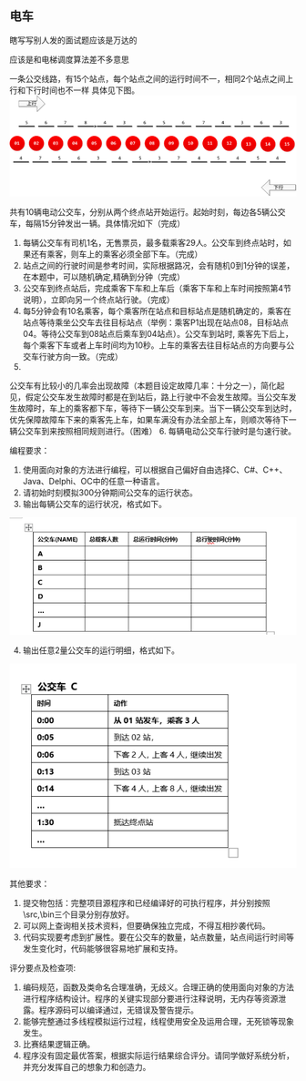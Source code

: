 ## 电车

瞎写写别人发的面试题应该是万达的

应该是和电梯调度算法差不多意思

一条公交线路，有15个站点，每个站点之间的运行时间不一，相同2个站点之间上行和下行时间也不一样 具体见下图。
![img_1.png](img_1.png)

共有10辆电动公交车，分别从两个终点站开始运行。起始时刻，每边各5辆公交车，每隔15分钟发出一辆。具体情况如下（完成）

1. 每辆公交车有司机1名，无售票员，最多载乘客29人。公交车到终点站时，如果还有乘客，则车上的乘客必须全部下车。（完成）
2. 站点之间的行驶时间是参考时间，实际根据路况，会有随机0到1分钟的误差，在本题中，可以随机确定,精确到分钟（完成）
3. 公交车到终点站后，完成乘客下车和上车后（乘客下车和上车时间按照第4节说明），立即向另一个终点站行驶。（完成）
4. 每5分钟会有10名乘客，每个乘客所在站点和目标站点是随机确定的，乘客在站点等待乘坐公交车去往目标站点（举例：乘客P1出现在站点08，目标站点04。等待公交车到08站点后乘车到04站点）。公交车到站时,
   乘客先下后上，每个乘客下车或者上车时间均为10秒。上车的乘客去往目标站点的方向要与公交车行驶方向一致。（完成）
5.
公交车有比较小的几率会出现故障（本题目设定故障几率：十分之一），简化起见，假定公交车发生故障时都是在到站后，路上行驶中不会发生故障。当公交车发生故障时，车上的乘客都下车，等待下一辆公交车到来。当下一辆公交车到达时，优先保障故障车下来的乘客先上车，如果车满没有办法全部上车，则顺次等待下一辆公交车到来按照相同规则进行。（困难）
6. 每辆电动公交车行驶时是匀速行驶。

编程要求：

1. 使用面向对象的方法进行编程，可以根据自己偏好自由选择C、C#、C++、Java、Delphi、OC中的任意一种语言。
2. 请初始时刻模拟300分钟期间公交车的运行状态。
3. 输出每辆公交车的运行状况，格式如下。

![img_3.png](img_3.png)

4. 输出任意2量公交车的运行明细，格式如下。

![img_4.png](img_4.png)

其他要求：

1. 提交物包括：完整项目源程序和已经编译好的可执行程序，并分别按照\src,\bin三个目录分别存放好。
2. 可以网上查询相关技术资料，但要确保独立完成，不得互相抄袭代码。
3. 代码实现要考虑到扩展性。要在公交车的数量，站点数量，站点间运行时间等发生变化时，代码能够很容易地扩展和支持。

评分要点及检查项:

1. 编码规范，函数及类命名合理准确，无歧义。合理正确的使用面向对象的方法进行程序结构设计。程序的关键实现部分要进行注释说明，无内存等资源泄露。程序源码可以编译通过，无错误及警告提示。
2. 能够完整通过多线程模拟运行过程，线程使用安全及运用合理，无死锁等现象发生。
3. 比赛结果逻辑正确。
4. 程序没有固定最优答案，根据实际运行结果综合评分。请同学做好系统分析，并充分发挥自己的想象力和创造力。
